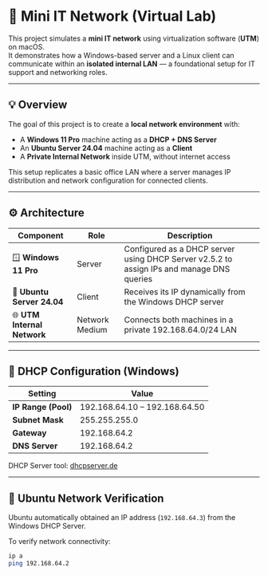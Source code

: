# 🧩 Mini IT Network (Virtual Lab)

This project simulates a **mini IT network** using virtualization software (**UTM**) on macOS.  
It demonstrates how a Windows-based server and a Linux client can communicate within an **isolated internal LAN** — a foundational setup for IT support and networking roles.

---

## 💡 Overview

The goal of this project is to create a **local network environment** with:
- A **Windows 11 Pro** machine acting as a **DHCP + DNS Server**
- An **Ubuntu Server 24.04** machine acting as a **Client**
- A **Private Internal Network** inside UTM, without internet access

This setup replicates a basic office LAN where a server manages IP distribution and network configuration for connected clients.

---

## ⚙️ Architecture

| Component | Role | Description |
|------------|------|-------------|
| 🪟 **Windows 11 Pro** | Server | Configured as a DHCP server using DHCP Server v2.5.2 to assign IPs and manage DNS queries |
| 🐧 **Ubuntu Server 24.04** | Client | Receives its IP dynamically from the Windows DHCP server |
| 🌐 **UTM Internal Network** | Network Medium | Connects both machines in a private 192.168.64.0/24 LAN |

---

## 🔧 DHCP Configuration (Windows)

| Setting | Value |
|----------|--------|
| **IP Range (Pool)** | 192.168.64.10 – 192.168.64.50 |
| **Subnet Mask** | 255.255.255.0 |
| **Gateway** | 192.168.64.2 |
| **DNS Server** | 192.168.64.2 |

DHCP Server tool: [dhcpserver.de](https://www.dhcpserver.de/cms/download/)

---

## 🧠 Ubuntu Network Verification

Ubuntu automatically obtained an IP address (`192.168.64.3`) from the Windows DHCP Server.

To verify network connectivity:
```bash
ip a
ping 192.168.64.2
